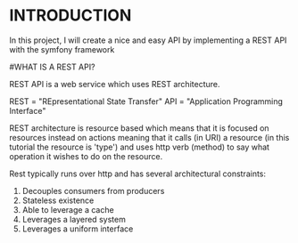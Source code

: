 # INTRODUCTION

In this project, I will create a nice and easy API by implementing a REST API with the symfony framework

#WHAT IS A REST API?

REST API is a web service which uses REST architecture.

REST = "REpresentational State Transfer"
API = "Application Programming Interface"

REST architecture is resource based which means that it is focused on resources instead on actions meaning 
that it calls (in URI) a resource (in this tutorial the resource is 'type') and uses http verb (method) to 
say what operation it wishes to do on the resource.

Rest typically runs over http and has several architectural constraints:

1. Decouples consumers from producers
1. Stateless existence
1. Able to leverage a cache
1. Leverages a layered system
1. Leverages a uniform interface
